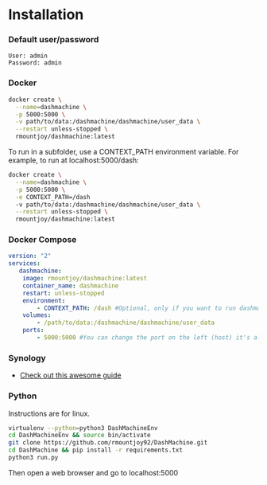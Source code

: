 # Installation
### Default user/password
```
User: admin
Password: admin
```
### Docker
```bash
docker create \
  --name=dashmachine \
  -p 5000:5000 \
  -v path/to/data:/dashmachine/dashmachine/user_data \
  --restart unless-stopped \
  rmountjoy/dashmachine:latest
```
To run in a subfolder, use a CONTEXT_PATH environment variable. For example, to run at localhost:5000/dash:

```bash
docker create \
  --name=dashmachine \
  -p 5000:5000 \
  -e CONTEXT_PATH=/dash
  -v path/to/data:/dashmachine/dashmachine/user_data \
  --restart unless-stopped \
  rmountjoy/dashmachine:latest
```
### Docker Compose

```yaml
version: "2"
services:
   dashmachine:
    image: rmountjoy/dashmachine:latest
    container_name: dashmachine
    restart: unless-stopped
    environment:
        - CONTEXT_PATH: /dash #Optional, only if you want to run dashmachine in a subfolder
    volumes:
        - /path/to/data:/dashmachine/dashmachine/user_data
    ports:
        - 5000:5000 #You can change the port on the left (host) it's already in use, e.g. Synology NAS
```

### Synology
* [Check out this awesome guide](https://nashosted.com/manage-your-self-hosted-applications-using-dashmachine/)

### Python
Instructions are for linux.
```bash
virtualenv --python=python3 DashMachineEnv
cd DashMachineEnv && source bin/activate
git clone https://github.com/rmountjoy92/DashMachine.git
cd DashMachine && pip install -r requirements.txt
python3 run.py
```
Then open a web browser and go to localhost:5000